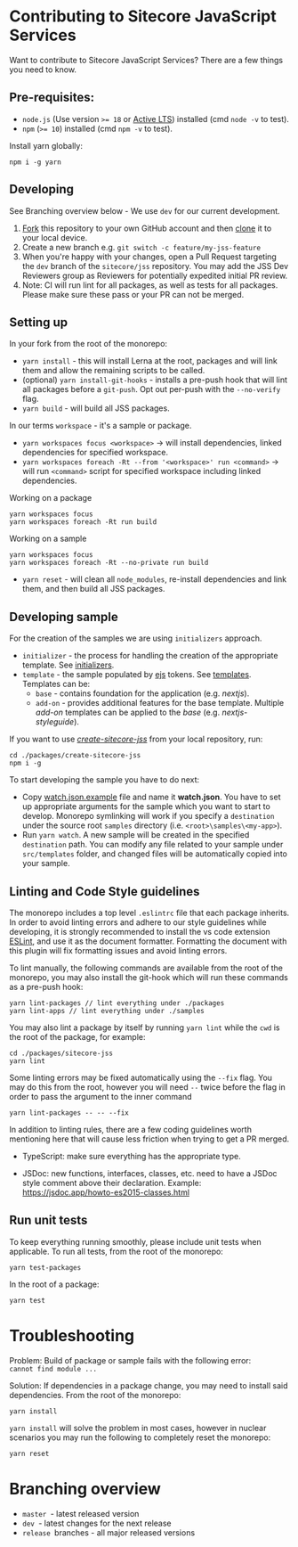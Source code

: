 # Contributing to Sitecore JavaScript Services

Want to contribute to Sitecore JavaScript Services? There are a few things you need to know.

## Pre-requisites:

- `node.js` (Use version `>= 18` or [Active LTS](https://nodejs.org/en/about/releases/)) installed (cmd `node -v` to test).
- `npm` (`>= 10`) installed (cmd `npm -v` to test).

Install yarn globally:

```shell
npm i -g yarn
```

## Developing

See Branching overview below - We use `dev` for our current development.

1. [Fork](https://help.github.com/articles/fork-a-repo/) this repository to your own GitHub account and then [clone](https://help.github.com/articles/cloning-a-repository/) it to your local device.
2. Create a new branch e.g. `git switch -c feature/my-jss-feature`
3. When you're happy with your changes, open a Pull Request targeting the `dev` branch of the `sitecore/jss` repository. You may add the JSS Dev Reviewers group as Reviewers for potentially expedited initial PR review.
4. Note: CI will run lint for all packages, as well as tests for all packages. Please make sure these pass or your PR can not be merged.

## Setting up

In your fork from the root of the monorepo:

- `yarn install` - this will install Lerna at the root, packages and will link them and allow the remaining scripts to be called.
- (optional) `yarn install-git-hooks` - installs a pre-push hook that will lint all packages before a `git-push`. Opt out per-push with the `--no-verify` flag.
- `yarn build` - will build all JSS packages.

In our terms `workspace` - it's a sample or package.

- `yarn workspaces focus <workspace>` -> will install dependencies, linked dependencies for specified workspace.
- `yarn workspaces foreach -Rt --from '<workspace>' run <command>` -> will run `<command>` script for specified workspace including linked dependencies.

Working on a package

```shell
yarn workspaces focus
yarn workspaces foreach -Rt run build
```

Working on a sample

```shell
yarn workspaces focus
yarn workspaces foreach -Rt --no-private run build
```

- `yarn reset` - will clean all `node_modules`, re-install dependencies and link them, and then build all JSS packages.

## Developing sample

For the creation of the samples we are using `initializers` approach. 

- `initializer` - the process for handling the creation of the appropriate template. See [initializers](https://github.com/Sitecore/jss/tree/dev/packages/create-sitecore-jss/src/initializers).
- `template` - the sample populated by [ejs](https://ejs.co/) tokens. See [templates](https://github.com/Sitecore/jss/tree/dev/packages/create-sitecore-jss/src/templates). Templates can be:
	- `base` - contains foundation for the application (e.g. *nextjs*).
	- `add-on` - provides additional features for the base template. Multiple *add-on* templates can be applied to the *base* (e.g. *nextjs-styleguide*).

If you want to use [*create-sitecore-jss*](https://github.com/Sitecore/jss/tree/dev/packages/create-sitecore-jss) from your local repository, run:

```
cd ./packages/create-sitecore-jss
npm i -g
```

To start developing the sample you have to do next:
* Copy [watch.json.example](https://github.com/Sitecore/jss/blob/dev/packages/create-sitecore-jss/watch.json.example) file and name it **watch.json**. You have to set up appropriate arguments for the sample which you want to start to develop. Monorepo symlinking will work if you specify a `destination` under the source root `samples`  directory (i.e. `<root>\samples\<my-app>`).
* Run `yarn watch`. A new sample will be created in the specified `destination` path. You can modify any file related to your sample under `src/templates` folder, and changed files will be automatically copied into your sample.

## Linting and Code Style guidelines

The monorepo includes a top level `.eslintrc` file that each package inherits. In order to avoid linting errors and adhere to our style guidelines while developing, it is strongly recommended to install the vs code extension  [ESLint](https://marketplace.visualstudio.com/items?itemName=dbaeumer.vscode-eslint), and use it as the document formatter. Formatting the document with this plugin will fix formatting issues and avoid linting errors.

To lint manually, the following commands are available from the root of the monorepo, you may also install the git-hook which will run these commands as a pre-push hook:

```shell
yarn lint-packages // lint everything under ./packages
yarn lint-apps // lint everything under ./samples
```

You may also lint a package by itself by running `yarn lint` while the `cwd` is the root of the package, for example:

```shell
cd ./packages/sitecore-jss
yarn lint
```

Some linting errors may be fixed automatically using the `--fix` flag. You may do this from the root, however you will need `--` twice before the flag in order to pass the argument to the inner command

```shell
yarn lint-packages -- -- --fix 
```

In addition to linting rules, there are a few coding guidelines worth mentioning here that will cause less friction when trying to get a PR merged.

- TypeScript: make sure everything has the appropriate type.

- JSDoc: new functions, interfaces, classes, etc. need to have a JSDoc style comment above their declaration. Example: https://jsdoc.app/howto-es2015-classes.html

## Run unit tests

To keep everything running smoothly, please include unit tests when applicable.
To run all tests, from the root of the monorepo:

```shell
yarn test-packages
```

In the root of a package:

```shell
yarn test
```

# Troubleshooting

Problem: Build of package or sample fails with the following error: `cannot find module ...`

Solution: If dependencies in a package change, you may need to install said dependencies.
From the root of the monorepo:

```shell
yarn install
```

`yarn install` will solve the problem in most cases, however in nuclear scenarios you may run the following to completely reset the monorepo:

```shell
yarn reset
```

# Branching overview

* `master `- latest released version
* `dev `- latest changes for the next release
* `release `branches - all major released versions

